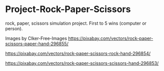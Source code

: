 # Project-Rock-Paper-Scissors
rock, paper, scissors simulation project. First to 5 wins (computer or person).


Images by Clker-Free-Images
https://pixabay.com/vectors/rock-paper-scissors-paper-hand-296855/

https://pixabay.com/vectors/rock-paper-scissors-rock-hand-296854/

https://pixabay.com/vectors/rock-paper-scissors-scissors-hand-296853/
